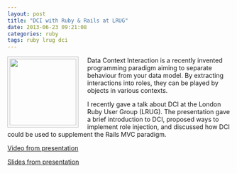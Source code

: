 ```yaml
---
layout: post
title: "DCI with Ruby & Rails at LRUG"
date: 2013-06-23 09:21:08
categories: ruby
tags: ruby lrug dci
---
```


<img src="//res.cloudinary.com/skillsmatter/image/upload/v1389980650/adhkobnxggp0sztntb3a.png" style="width: 150px; float: left; padding: 4px; border: 1px solid #BBB; margin: 0 20px 0 0;" />
Data Context Interaction is a recently invented programming paradigm aiming to separate behaviour from your data model. By extracting interactions into roles, they can be played by objects in various contexts.

<!--more-->

I recently gave a talk about DCI at the London Ruby User Group (LRUG). The presentation gave a brief introduction to DCI, proposed ways to implement role injection, and discussed how DCI could be used to supplement the Rails MVC paradigm.

[Video from presentation](http://skillsmatter.com/podcast/home/dci-with-ruby-rails)

[Slides from presentation](http://www.slideshare.net/viliander/dci-with-ruby-and-rails)